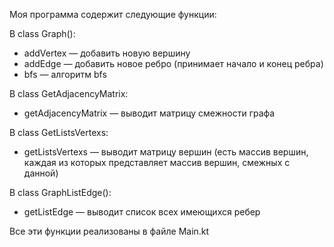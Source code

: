 Моя программа содержит следующие функции:

В class Graph():
* addVertex — добавить новую вершину
* addEdge — добавить новое ребро (принимает начало и конец ребра)
* bfs — алгоритм bfs

В class GetAdjacencyMatrix:
* getAdjacencyMatrix — выводит матрицу смежности графа

В class GetListsVertexs:
* getListsVertexs — выводит матрицу вершин (есть массив вершин, каждая из которых представляет массив вершин, смежных с данной)

В class GraphListEdge():
* getListEdge — выводит список всех имеющихся ребер

Все эти функции реализованы в файле Main.kt
